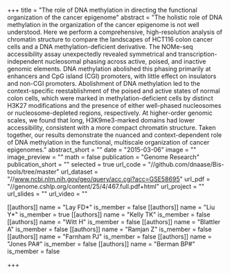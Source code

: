 +++
title = "The role of DNA methylation in directing the functional organization of the cancer epigenome"
abstract = "The holistic role of DNA methylation in the organization of the cancer epigenome is not well understood. Here we perform a comprehensive, high-resolution analysis of chromatin structure to compare the landscapes of HCT116 colon cancer cells and a DNA methylation-deficient derivative. The NOMe-seq accessibility assay unexpectedly revealed symmetrical and transcription-independent nucleosomal phasing across active, poised, and inactive genomic elements. DNA methylation abolished this phasing primarily at enhancers and CpG island (CGI) promoters, with little effect on insulators and non-CGI promoters. Abolishment of DNA methylation led to the context-specific reestablishment of the poised and active states of normal colon cells, which were marked in methylation-deficient cells by distinct H3K27 modifications and the presence of either well-phased nucleosomes or nucleosome-depleted regions, respectively. At higher-order genomic scales, we found that long, H3K9me3-marked domains had lower accessibility, consistent with a more compact chromatin structure. Taken together, our results demonstrate the nuanced and context-dependent role of DNA methylation in the functional, multiscale organization of cancer epigenomes."
abstract_short = ""
date = "2015-03-06"
image = ""
image_preview = ""
math = false
publication = "Genome Research"
publication_short = ""
selected = true
url_code = "//github.com/dnaase/Bis-tools/tree/master"
url_dataset = "//www.ncbi.nlm.nih.gov/geo/query/acc.cgi?acc=GSE58695"
url_pdf = "//genome.cshlp.org/content/25/4/467.full.pdf+html"
url_project = ""
url_slides = ""
url_video = ""

[[authors]]
    name = "Lay FD*"
    is_member = false
[[authors]]
    name = "Liu Y*"
    is_member = true
[[authors]]
    name = "Kelly TK"
    is_member = false
[[authors]]
    name = "Witt H"
    is_member = false
[[authors]]
    name = "Blattler A"
    is_member = false
[[authors]]
    name = "Ramjan Z"
    is_member = false
[[authors]]
    name = "Farnham PJ"
    is_member = false
[[authors]]
    name = "Jones PA#"
    is_member = false
[[authors]]
    name = "Berman BP#"
    is_member = false

+++

